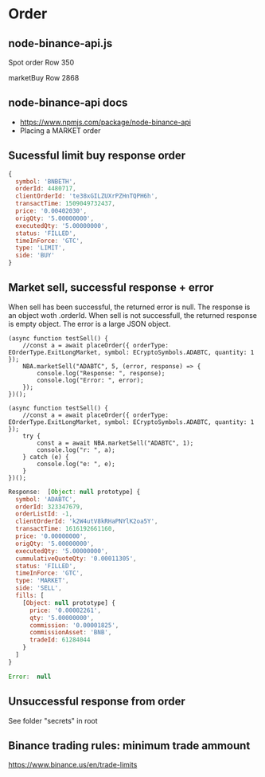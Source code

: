 # Order

## node-binance-api.js

Spot order
Row 350

marketBuy
Row 2868

## node-binance-api docs

- <https://www.npmjs.com/package/node-binance-api>
- Placing a MARKET order

## Sucessful limit buy response order

``` JavaScript
{
  symbol: 'BNBETH',
  orderId: 4480717,
  clientOrderId: 'te38xGILZUXrPZHnTQPH6h',
  transactTime: 1509049732437,
  price: '0.00402030',
  origQty: '5.00000000',
  executedQty: '5.00000000',
  status: 'FILLED',
  timeInForce: 'GTC',
  type: 'LIMIT',
  side: 'BUY' 
}
```

## Market sell, successful response + error

When sell has been successful, the returned error is null. The response is an object woth .orderId.
When sell is not successfull, the returned response is empty object. The error is a large JSON object.

``` Nodejs
(async function testSell() {
    //const a = await placeOrder({ orderType: EOrderType.ExitLongMarket, symbol: ECryptoSymbols.ADABTC, quantity: 1 });
    NBA.marketSell("ADABTC", 5, (error, response) => {
        console.log("Response: ", response);
        console.log("Error: ", error);
    });
})();
```

``` Nodejs
(async function testSell() {
    //const a = await placeOrder({ orderType: EOrderType.ExitLongMarket, symbol: ECryptoSymbols.ADABTC, quantity: 1 });
    try {
        const a = await NBA.marketSell("ADABTC", 1);
        console.log("r: ", a);
    } catch (e) {
        console.log("e: ", e);
    }
})();
```

``` JavaScript
Response:  [Object: null prototype] {
  symbol: 'ADABTC',
  orderId: 323347679,
  orderListId: -1,
  clientOrderId: 'k2W4utV8kRHaPNYlK2oa5Y',
  transactTime: 1616192661160,
  price: '0.00000000',
  origQty: '5.00000000',
  executedQty: '5.00000000',
  cummulativeQuoteQty: '0.00011305',
  status: 'FILLED',
  timeInForce: 'GTC',
  type: 'MARKET',
  side: 'SELL',
  fills: [
    [Object: null prototype] {
      price: '0.00002261',
      qty: '5.00000000',
      commission: '0.00001825',
      commissionAsset: 'BNB',
      tradeId: 61284044
    }
  ]
}

Error:  null
```

## Unsuccessful response from order

See folder "secrets" in root

## Binance trading rules: minimum trade ammount

<https://www.binance.us/en/trade-limits>

